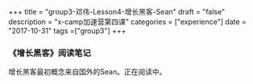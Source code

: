 +++
title = "group3-邓伟-Lesson4-增长黑客-Sean"
draft = "false"
description = "x-camp加速营第四课"
categories = ["experience"]
date = "2017-10-31"
tags =["group3"]
+++

### 《增长黑客》阅读笔记

增长黑客最初概念来自国外的Sean。正在阅读中。
